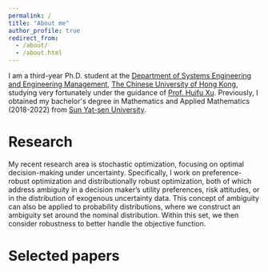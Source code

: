 ```yaml
---
permalink: /
title: "About me"
author_profile: true
redirect_from: 
  - /about/
  - /about.html
---
```


I am a third-year Ph.D. student at the [Department of Systems Engineering and Engineering Management](https://www.se.cuhk.edu.hk/), [The Chinese University of Hong Kong](https://www.cuhk.edu.hk/english/index.html), studying very fortunately under the guidance of [Prof. Huifu Xu](https://www1.se.cuhk.edu.hk/~hfxu/). Previously, I obtained my bachelor's degree in Mathematics and Applied Mathematics (2018-2022) from [Sun Yat-sen University](https://www.sysu.edu.cn/sysuen/).

Research
======
My recent research area is stochastic optimization, focusing on optimal decision-making under uncertainty. Specifically, I work on preference-robust optimization and distributionally robust optimization, both of which address ambiguity in a decision maker’s utility preferences, risk attitudes, or in the distribution of exogenous uncertainty data. This concept of ambiguity can also be applied to probability distributions, where we construct an ambiguity set around the nominal distribution. Within this set, we then consider robustness to better handle the objective function.

Selected papers
======

<script type="text/javascript" id="clustrmaps" src="//clustrmaps.com/map_v2.js?d=O_qinOk6RJLueFDTaD8qa6cz9OQjVM1FSsh5jCQjs6U&cl=ffffff&w=a"></script>


